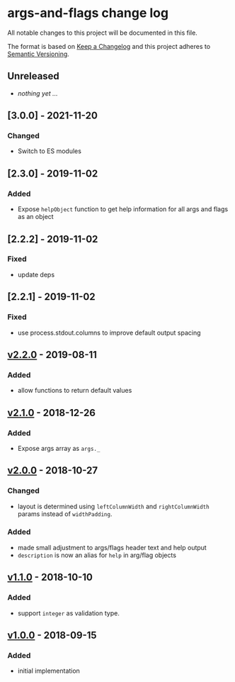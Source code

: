 # args-and-flags change log

All notable changes to this project will be documented in this file.

The format is based on [Keep a Changelog](http://keepachangelog.com/) and this project adheres to [Semantic Versioning](http://semver.org/).

## Unreleased

- _nothing yet ..._

## [3.0.0] - 2021-11-20

### Changed

- Switch to ES modules

## [2.3.0] - 2019-11-02

### Added

- Expose `helpObject` function to get help information for all args and flags as an object

## [2.2.2] - 2019-11-02

### Fixed

- update deps

## [2.2.1] - 2019-11-02

### Fixed

- use process.stdout.columns to improve default output spacing

## [v2.2.0] - 2019-08-11

### Added

- allow functions to return default values

## [v2.1.0] - 2018-12-26

### Added

- Expose args array as `args._`

## [v2.0.0] - 2018-10-27

### Changed

- layout is determined using `leftColumnWidth` and `rightColumnWidth` params instead of `widthPadding`.

### Added

- made small adjustment to args/flags header text and help output
- `description` is now an alias for `help` in arg/flag objects

## [v1.1.0] - 2018-10-10

### Added

- support `integer` as validation type.

## [v1.0.0] - 2018-09-15

### Added

- initial implementation

[v2.3.0]: https://github.com/sethvincent/args-and-flags/compare/v2.2.2...v2.3.0
[v2.2.2]: https://github.com/sethvincent/args-and-flags/compare/v2.2.1...v2.2.2
[v2.2.1]: https://github.com/sethvincent/args-and-flags/compare/v2.2.0...v2.2.1
[v2.2.0]: https://github.com/sethvincent/args-and-flags/compare/v2.1.0...v2.2.0
[v2.1.0]: https://github.com/sethvincent/args-and-flags/compare/v2.0.0...v2.1.0
[v2.0.0]: https://github.com/sethvincent/args-and-flags/compare/v1.1.0...v2.0.0
[v1.1.0]: https://github.com/sethvincent/args-and-flags/compare/v1.0.0...v1.1.0
[v1.0.0]: https://github.com/sethvincent/args-and-flags/compare/v1.0.0
